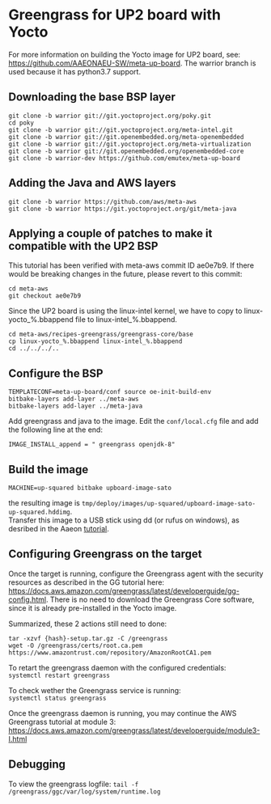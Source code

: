 # Greengrass for UP2 board with Yocto

For more information on building the Yocto image for UP2 board, see:  https://github.com/AAEONAEU-SW/meta-up-board. The warrior branch is used because it has python3.7 support.


## Downloading the base BSP layer

```
git clone -b warrior git://git.yoctoproject.org/poky.git
cd poky
git clone -b warrior git://git.yoctoproject.org/meta-intel.git
git clone -b warrior git://git.openembedded.org/meta-openembedded 
git clone -b warrior git://git.yoctoproject.org/meta-virtualization
git clone -b warrior git://git.openembedded.org/openembedded-core
git clone -b warrior-dev https://github.com/emutex/meta-up-board
```

## Adding the Java and AWS layers

```
git clone -b warrior https://github.com/aws/meta-aws
git clone -b warrior https://git.yoctoproject.org/git/meta-java
```

## Applying a couple of patches to make it compatible with the UP2 BSP

This tutorial has been verified with meta-aws commit ID ae0e7b9. If there would be breaking changes in the future, please revert to this commit:
```
cd meta-aws
git checkout ae0e7b9
```

Since the UP2 board is using the linux-intel kernel, we have to copy to linux-yocto_%.bbappend file to linux-intel_%.bbappend.
```
cd meta-aws/recipes-greengrass/greengrass-core/base
cp linux-yocto_%.bbappend linux-intel_%.bbappend
cd ../../../..
```

## Configure the BSP

```
TEMPLATECONF=meta-up-board/conf source oe-init-build-env
bitbake-layers add-layer ../meta-aws
bitbake-layers add-layer ../meta-java
```

Add greengrass and java to the image.
Edit the `conf/local.cfg` file and add the following line at the end:
```
IMAGE_INSTALL_append = " greengrass openjdk-8"
```

## Build the image
```
MACHINE=up-squared bitbake upboard-image-sato
```
the resulting image is `tmp/deploy/images/up-squared/upboard-image-sato-up-squared.hddimg`.  
Transfer this image to a USB stick using dd (or rufus on windows), as desribed in the Aaeon [tutorial](https://github.com/AAEONAEU-SW/meta-up-board).

## Configuring Greengrass on the target
Once the target is running, configure the Greengrass agent with the security resources as described in the GG tutorial here: https://docs.aws.amazon.com/greengrass/latest/developerguide/gg-config.html. There is no need to download the Greengrass Core software, since it is already pre-installed in the Yocto image.  


Summarized, these 2 actions still need to done:
```
tar -xzvf {hash}-setup.tar.gz -C /greengrass
wget -O /greengrass/certs/root.ca.pem https://www.amazontrust.com/repository/AmazonRootCA1.pem
```

To retart the greengrass daemon with the configured credentials:  
`systemctl restart greengrass`

To check wether the Greengrass service is running:  
`systemctl status greengrass`

Once the greengrass daemon is running, you may continue the AWS Greengrass tutorial at module 3: https://docs.aws.amazon.com/greengrass/latest/developerguide/module3-I.html

## Debugging

To view the greengrass logfile: `tail -f /greengrass/ggc/var/log/system/runtime.log`
